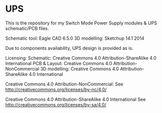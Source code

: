 UPS
===

This is the repository for my Switch Mode Power Supply modules & UPS schematic/PCB files.

Schematic tool: Eagle CAD 6.5.0
3D modelling: Sketchup 14.1 2014

Due to components availability, UPS design is provided as is.

Licensing:
Schematic: Creative Commons 4.0 Attribution-ShareAlike 4.0 International
PCB & Layout: Creative Commons 4.0 Attribution-NonCommercial
3D modelling: Creative Commons 4.0 Attribution-ShareAlike 4.0 International

Creative Commons 4.0 Attribution-NonCommercial:
See http://creativecommons.org/licenses/by-nc/4.0/

Creative Commons 4.0 Attribution-ShareAlike 4.0 International
See http://creativecommons.org/licenses/by-sa/4.0/

